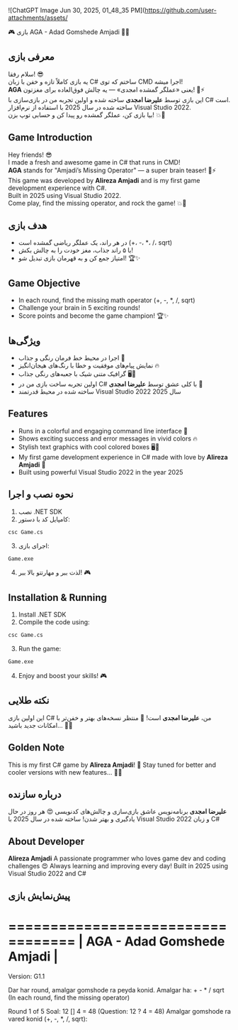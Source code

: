 
![ChatGPT Image Jun 30, 2025, 01_48_35 PM](https://github.com/user-attachments/assets/

🎮 بازی AGA - Adad Gomshede Amjadi 🎉🔥


معرفی بازی
-----------
سلام رفقا! 😎  
یه بازی کاملاً تازه و خفن با زبان C# ساختم که توی CMD اجرا میشه!  
**AGA** یعنی «عملگر گمشده امجدی» — یه چالش فوق‌العاده برای مغزتون! 🧠⚡  
این بازی توسط **علیرضا امجدی** ساخته شده و اولین تجربه من در بازی‌سازی با C# است.  
ساخته شده در سال 2025 با استفاده از نرم‌افزار Visual Studio 2022.  
بیا بازی کن، عملگر گمشده رو پیدا کن و حسابی توپ بزن! 💥🎯


Game Introduction
-----------------
Hey friends! 😎  
I made a fresh and awesome game in C# that runs in CMD!  
**AGA** stands for "Amjadi’s Missing Operator" — a super brain teaser! 🧠⚡  
This game was developed by **Alireza Amjadi** and is my first game development experience with C#.  
Built in 2025 using Visual Studio 2022.  
Come play, find the missing operator, and rock the game! 💥🎯


هدف بازی
---------
- در هر راند، یک عملگر ریاضی گمشده است (+، -، *، /، sqrt)  
- با ۵ راند جذاب، مغز خودت را به چالش بکش!  
- امتیاز جمع کن و به قهرمان بازی تبدیل شو! 🏆✨


Game Objective
---------------
- In each round, find the missing math operator (+, -, *, /, sqrt)  
- Challenge your brain in 5 exciting rounds!  
- Score points and become the game champion! 🏆✨


ویژگی‌ها
---------
- اجرا در محیط خط فرمان رنگی و جذاب 🌈  
- نمایش پیام‌های موفقیت و خطا با رنگ‌های هیجان‌انگیز 🔥  
- گرافیک متنی شیک با جعبه‌های رنگی جذاب 🖥️🎨  
- اولین تجربه ساخت بازی من در C# با کلی عشق توسط **علیرضا امجدی** 💙  
- ساخته شده در محیط قدرتمند Visual Studio 2022 سال 2025


Features
---------
- Runs in a colorful and engaging command line interface 🌈  
- Shows exciting success and error messages in vivid colors 🔥  
- Stylish text graphics with cool colored boxes 🖥️🎨  
- My first game development experience in C# made with love by **Alireza Amjadi** 💙  
- Built using powerful Visual Studio 2022 in the year 2025


نحوه نصب و اجرا
-----------------
1. نصب .NET SDK  
2. کامپایل کد با دستور:  
```bash
csc Game.cs
````

3. اجرای بازی:

```bash
Game.exe
```

4. لذت ببر و مهارتتو بالا ببر! 🎮

## Installation & Running

1. Install .NET SDK
2. Compile the code using:

```bash
csc Game.cs
```

3. Run the game:

```bash
Game.exe
```

4. Enjoy and boost your skills! 🎮

## نکته طلایی

این اولین بازی C# من، **علیرضا امجدی** است! 🎉
منتظر نسخه‌های بهتر و خفن‌تر با امکانات جدید باشید… 🚀🌟

## Golden Note

This is my first C# game by **Alireza Amjadi**! 🎉
Stay tuned for better and cooler versions with new features... 🚀🌟

## درباره سازنده

**علیرضا امجدی**
برنامه‌نویس عاشق بازی‌سازی و چالش‌های کدنویسی 😍
هر روز در حال یادگیری و بهتر شدن!
ساخته شده در سال 2025 با Visual Studio 2022 و زبان C#

## About Developer

**Alireza Amjadi**
A passionate programmer who loves game dev and coding challenges 😍
Always learning and improving every day!
Built in 2025 using Visual Studio 2022 and C#

## پیش‌نمایش بازی

==================================
|  AGA - Adad Gomshede Amjadi  |
==================================

 Version: G1.1

 Dar har round, amalgar gomshode ra peyda konid.
 Amalgar ha: +  -  *  /  sqrt
 (In each round, find the missing operator)

 Round 1 of 5
 Soal: 12 [] 4 = 48
 (Question: 12 ? 4 = 48)
 Amalgar gomshode ra vared konid (+, -, *, /, sqrt):
```
